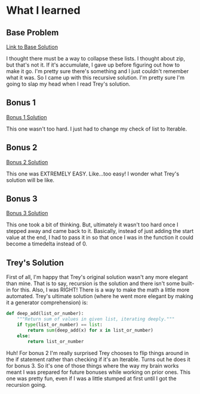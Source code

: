 # What I learned

## Base Problem

[Link to Base Solution](https://github.com/djotaku/pythonmorsels/blob/4af071b8eb4053e8c0ef6638d7ad7b42c0fa2986/deep_add/deep_add.py)

I thought there must be a way to collapse these lists. I thought about zip, but that's not it. If it's accumulate, I gave up before figuring out how to make it go. I'm pretty sure there's something and I just couldn't remember what it was. So I came up with this recursive solution. I'm pretty sure I'm going to slap my head when I read Trey's solution.

## Bonus 1

[Bonus 1 Solution](https://github.com/djotaku/pythonmorsels/blob/69c1f47fab6412dbec8d328ce59ec543c80e127e/deep_add/deep_add.py)

This one wasn't too hard. I just had to change my check of list to Iterable.

## Bonus 2 

[Bonus 2 Solution](https://github.com/djotaku/pythonmorsels/blob/7c1de27949c3f77570a0e7727b1e0d2e56edc142/deep_add/deep_add.py)

This one was EXTREMELY EASY. Like...too easy! I wonder what Trey's solution will be like.

## Bonus 3

[Bonus 3 Solution](https://github.com/djotaku/pythonmorsels/blob/e0bc4fbc74005d5fc6a7d8f3eb8c599074fc98d4/deep_add/deep_add.py)

This one took a bit of thinking. But, ultimately it wasn't too hard once I stepped away and came back to it. Basically, instead of just adding the start value at the end, I had to pass it in so that once I was in the function it could become a timedelta instead of 0. 

## Trey's Solution

First of all, I'm happy that Trey's original solution wasn't any more elegant than mine. That is to say, recursion is the solution and there isn't some built-in for this. Also, I was RIGHT! There is a way to make the math a little more automated. Trey's ultimate solution (where he went more elegant by making it a generator comprehension) is:

```python
def deep_add(list_or_number):
    """Return sum of values in given list, iterating deeply."""
    if type(list_or_number) == list:
        return sum(deep_add(x) for x in list_or_number)
    else:
        return list_or_number
```

Huh! For bonus 2 I'm really surprised Trey chooses to flip things around in the if statement rather than checking if it's an Iterable. Turns out he does it for bonus 3. So it's one of those things where the way my brain works meant I was prepared for future bonuses while working on prior ones. This one was pretty fun, even if I was a little stumped at first until I got the recursion going.